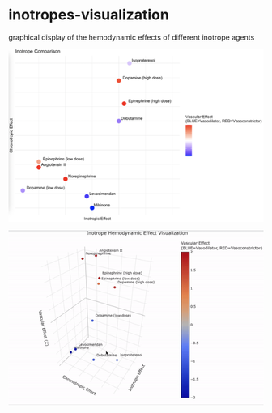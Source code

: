 # inotropes-visualization
graphical display of the hemodynamic effects of different inotrope agents

![Heatmap showing the vascular effects of different inotropic medications](https://github.com/nickmmark/inotropes-visualization/blob/main/inotrope_heatmap_updated.png)

![Interactive 3d plot of the vascular effects of inotropic medicaitons](https://github.com/nickmmark/inotropes-visualization/blob/main/inotrope_3d_vis.gif)
